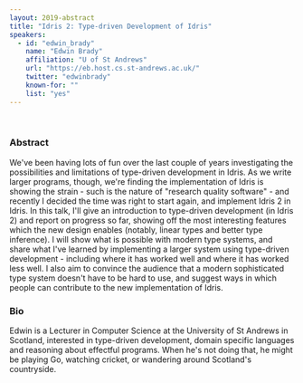 ```yaml
---
layout: 2019-abstract
title: "Idris 2: Type-driven Development of Idris"
speakers:
  - id: "edwin_brady"
    name: "Edwin Brady"
    affiliation: "U of St Andrews"
    url: "https://eb.host.cs.st-andrews.ac.uk/"
    twitter: "edwinbrady"
    known-for: ""
    list: "yes"
---
```


<br/>

### Abstract

We've been having lots of fun over the last couple of years investigating the possibilities and limitations of type-driven development in Idris. As we write larger programs, though, we're finding the implementation of Idris is showing the strain - such is the nature of "research quality software" - and recently I decided the time was right to start again, and implement Idris 2 in Idris. In this talk, I'll give an introduction to type-driven development (in Idris 2) and report on progress so far, showing off the most interesting features which the new design enables (notably, linear types and better type inference). I will show what is possible with modern type systems, and share what I've learned by implementing a larger system using type-driven development - including where it has worked well and where it has worked less well. I also aim to convince the audience that a modern sophisticated type system doesn't have to be hard to use, and suggest ways in which people can contribute to the new implementation of Idris.

### Bio

Edwin is a Lecturer in Computer Science at the University of St Andrews in Scotland, interested in type-driven development, domain specific languages and reasoning about effectful programs. When he's not doing that, he might be playing Go, watching cricket, or wandering around Scotland's countryside.

